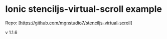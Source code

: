 
# Ionic stenciljs-virtual-scroll example

Repo: [https://github.com/mgnstudio7/stenciljs-virtual-scroll]

v 1.1.6